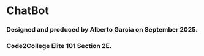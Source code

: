 # **ChatBot**
### Designed and produced by Alberto Garcia on September 2025.
### Code2College Elite 101 Section 2E.